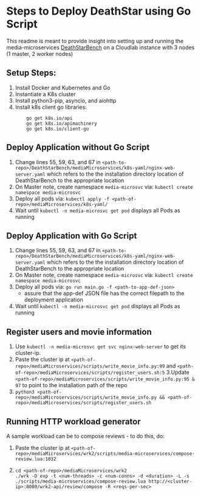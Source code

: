 # Steps to Deploy DeathStar using Go Script

This readme is meant to provide insight into setting up and running the media-microservices [DeathStarBench](https://github.com/delimitrou/DeathStarBench/tree/master/mediaMicroservices) on a Cloudlab instance with 3 nodes (1 master, 2 worker nodes)

## Setup Steps:
1. Install Docker and Kubernetes and Go
2. Instantiate a K8s cluster
3. Install python3-pip, asyncio, and aiohttp
4. Install k8s client go libraries:
    ```
        go get k8s.io/api
        go get k8s.io/apimachinery
        go get k8s.io/client-go
    ```

## Deploy Application without Go Script
1. Change lines 55, 59, 63, and 67 in `<path-to-repo>/DeathStarBench/mediaMicroservices/k8s-yaml/nginx-web-server.yaml` which refers to the the installation directory location of DeathStarBench to the appropriate location
2. On Master note, create namespace `media-microsvc` via: `kubectl create namespace media-microsvc`
3. Deploy all pods via: `kubectl apply -f <path-of-repo>/mediaMicroservices/k8s-yaml/`
4. Wait until `kubectl -n media-microsvc get pod` displays all Pods as running

## Deploy Application with Go Script
1. Change lines 55, 59, 63, and 67 in `<path-to-repo>/DeathStarBench/mediaMicroservices/k8s-yaml/nginx-web-server.yaml` which refers to the the installation directory location of DeathStarBench to the appropriate location
2. On Master note, create namespace `media-microsvc` via: `kubectl create namespace media-microsvc`
3. Deploy all pods via: `go run main.go -f <path-to-app-def-json>`
    - assure that the app-def JSON file has the correct filepath to the deployment application
4. Wait until `kubectl -n media-microsvc get pod` displays all Pods as running


## Register users and movie information
1. Use `kubectl -n media-microsvc get svc nginx-web-server` to get its cluster-ip.
2. Paste the cluster ip at `<path-of-repo>/mediaMicroservices/scripts/write_movie_info.py:99` and `<path-of-repo>/mediaMicroservices/scripts/register_users.sh:5`
3.Update `<path-of-repo>/mediaMicroservices/scripts/write_movie_info.py:95 & 97` to point to the installation path of the repo
4. `python3 <path-of-repo>/mediaMicroservices/scripts/write_movie_info.py && <path-of-repo>/mediaMicroservices/scripts/register_users.sh`

## Running HTTP workload generator
A sample workload can be to compose reviews - to do this, do:
1. Paste the cluster ip at `<path-of-repo>/mediaMicroservices/wrk2/scripts/media-microservices/compose-review.lua:1032`
2. 	```
	cd <path-of-repo>/mediaMicroservices/wrk2
	./wrk -D exp -t <num-threads> -c <num-conns> -d <duration> -L -s ./scripts/media-microservices/compose-review.lua http://<cluster-ip>:8080/wrk2-api/review/compose -R <reqs-per-sec>
	```
